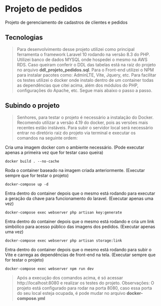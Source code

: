# Projeto de pedidos

Projeto de gerenciamento de cadastros de clientes e pedidos

## Tecnologias

> Para desenvolvimento desse projeto utilizei como principal ferramenta o framework Laravel 10 rodando na versão 8.3 do PHP.
> Utilizei banco de dados MYSQL onde hospedei o mesmo na AWS RDS. Caso queiram conferir o DDL das tabelas está na raiz do projeto no arquivo **ddl_projeto_pedidos.sql**.
> Para o Front-end utilizei o NPM para instalar pacotes como: AdminLTE, Vite, Jquery, etc.
> Para facilitar os testes utilizei o docker onde instalo dentro de um container todas as dependências que citei acima, além dos módulos do PHP, configurações do Apache, etc. Segue mais abaixo o passo a passo.

## Subindo o projeto

> Senhores, para testar o projeto é necessário a instalação do Docker. Recomendo utilizar a versão 4.19 do docker, pois as versões mais recentes estão instáveis.
> Para subir o servidor local será necessário entrar no diretório raiz do projeto via terminal e executar os comandos na seguinte ordem:

Cria uma imagem docker com o ambiente necessário. (Pode executar apenas a primeira vez que for testar caso queira)
```
docker build . --no-cache
```

Roda o container baseado na imagem criada anteriormente. (Executar sempre que for testar o projeto)
```
docker-compose up -d
```

Entra dentro do container depois que o mesmo está rodando para executar a geração da chave para funcionamento do laravel. (Executar apenas uma vez)
```
docker-compose exec webserver php artisan key:generate
```

Entra dentro do container depois que o mesmo está rodando e cria um link simbólico para acesso público das imagens dos pedidos. (Executar apenas uma vez)
```
docker-compose exec webserver php artisan storage:link
```

Entra dentro do container depois que o mesmo está rodando para subir o Vite e carrega as dependências de front-end na tela. (Executar sempre que for testar o projeto)
```
docker-compose exec webserver npm run dev
```

> Após a execução dos comandos acima, é só acessar http://localhost:8080 e realizar os testes do projeto.
> Observações: O projeto está configurado para rodar na porta 8080, caso essa porta do seu local esteja ocupada, é pode mudar no arquivo **docker-compose.yml**
